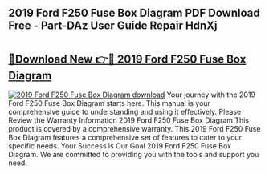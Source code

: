 ## 2019 Ford F250 Fuse Box Diagram PDF Download Free - Part-DAz User Guide Repair HdnXj

# <h2><a href="http://dft891k.blite.top/?on=2019+Ford+F250+Fuse+Box+Diagram">🔗Download New 👉🔴 2019 Ford F250 Fuse Box Diagram</a></h2>

[![2019 Ford F250 Fuse Box Diagram download](https://i.imgur.com/lujVjoI.png)](http://dft891k.blite.top/?on=2019+Ford+F250+Fuse+Box+Diagram)
Your journey with the 2019 Ford F250 Fuse Box Diagram starts here. This manual is your comprehensive guide to understanding and using it effectively. Please Review the Warranty Information 2019 Ford F250 Fuse Box Diagram This product is covered by a comprehensive warranty. This 2019 Ford F250 Fuse Box Diagram features a comprehensive set of features to cater to your specific needs. Your Success is Our Goal 2019 Ford F250 Fuse Box Diagram. We are committed to providing you with the tools and support you need.
